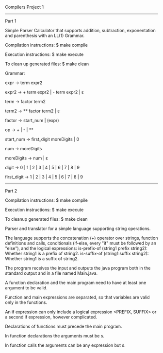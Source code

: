 Compilers Project 1

--------------------------------


Part 1

Simple Parser Calculator that supports addition, subtraction, exponentation and parenthesis with an LL(1) Grammar.


Compilation instructions:
$ make compile

Execution instructions:
$ make execute

To clean up generated files:
$ make clean


Grammar:

expr -> term expr2

expr2 -> + term expr2
        | - term expr2
        | ε

term -> factor term2

term2 -> ** factor term2
        | ε

factor -> start_num 
        | (expr)

op -> +
    | -
    | **

start_num -> first_digit moreDigits
            | 0

num -> moreDigits

moreDigits -> num
            | ε

digit -> 0 | 1 | 2 | 3 | 4 | 5 | 6 | 7 | 8 | 9

first_digit -> 1 | 2 | 3 | 4 | 5 | 6 | 7 | 8 | 9

-------------------------------------------------------

Part 2

Compilation instructions:
$ make compile

Execution instructions:
$ make execute

To cleanup generated files:
$ make clean


Parser and translator for a simple language supporting string operations.

The language supports the concatenation (+) operator over strings, function definitions and calls, conditionals (if-else, every "if" must be followed by an "else"), and the logical expressions:
    is-prefix-of (string1 prefix string2): Whether string1 is a prefix of string2.
    is-suffix-of (string1 suffix string2): Whether string1 is a suffix of string2.



The program receives the input and outputs the java program both in the standard output and in a file named Main.java.

A function declaration and the main program need to have at least one argument to be valid.

Function and main expressions are separated, so that variables <ID> are valid only in the functions.
        
An if expression can only include a logical expression <PREFIX, SUFFIX> or a second if expression, however complicated.

Declarations of functions must precede the main program.

In function declarations the arguments must be <ID>s.
        
In function calls the arguments can be any expression but <ID>s.         
        
